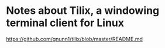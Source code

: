 # Notes about Tilix, a windowing terminal client for Linux


https://github.com/gnunn1/tilix/blob/master/README.md
